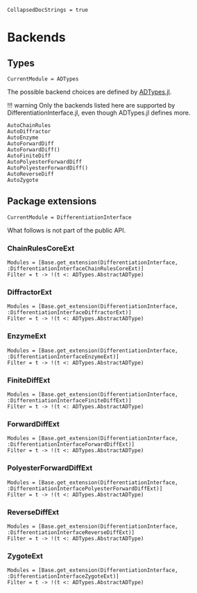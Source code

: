 ```@meta
CollapsedDocStrings = true
```

# Backends

## Types

```@meta
CurrentModule = ADTypes
```

The possible backend choices are defined by [ADTypes.jl](https://github.com/SciML/ADTypes.jl).

!!! warning
    Only the backends listed here are supported by DifferentiationInterface.jl, even though ADTypes.jl defines more.

```@docs
AutoChainRules
AutoDiffractor
AutoEnzyme
AutoForwardDiff
AutoForwardDiff()
AutoFiniteDiff
AutoPolyesterForwardDiff
AutoPolyesterForwardDiff()
AutoReverseDiff
AutoZygote
```

## Package extensions

```@meta
CurrentModule = DifferentiationInterface
```

What follows is not part of the public API.

### ChainRulesCoreExt

```@autodocs
Modules = [Base.get_extension(DifferentiationInterface, :DifferentiationInterfaceChainRulesCoreExt)]
Filter = t -> !(t <: ADTypes.AbstractADType)
```

### DiffractorExt

```@autodocs
Modules = [Base.get_extension(DifferentiationInterface, :DifferentiationInterfaceDiffractorExt)]
Filter = t -> !(t <: ADTypes.AbstractADType)
```

### EnzymeExt

```@autodocs
Modules = [Base.get_extension(DifferentiationInterface, :DifferentiationInterfaceEnzymeExt)]
Filter = t -> !(t <: ADTypes.AbstractADType)
```

### FiniteDiffExt

```@autodocs
Modules = [Base.get_extension(DifferentiationInterface, :DifferentiationInterfaceFiniteDiffExt)]
Filter = t -> !(t <: ADTypes.AbstractADType)
```

### ForwardDiffExt

```@autodocs
Modules = [Base.get_extension(DifferentiationInterface, :DifferentiationInterfaceForwardDiffExt)]
Filter = t -> !(t <: ADTypes.AbstractADType)
```

### PolyesterForwardDiffExt

```@autodocs
Modules = [Base.get_extension(DifferentiationInterface, :DifferentiationInterfacePolyesterForwardDiffExt)]
Filter = t -> !(t <: ADTypes.AbstractADType)
```

### ReverseDiffExt

```@autodocs
Modules = [Base.get_extension(DifferentiationInterface, :DifferentiationInterfaceReverseDiffExt)]
Filter = t -> !(t <: ADTypes.AbstractADType)
```

### ZygoteExt

```@autodocs
Modules = [Base.get_extension(DifferentiationInterface, :DifferentiationInterfaceZygoteExt)]
Filter = t -> !(t <: ADTypes.AbstractADType)
```
